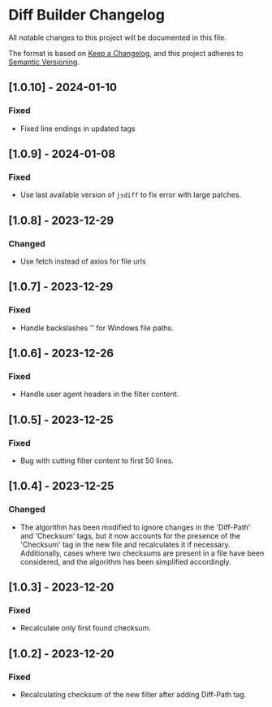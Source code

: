# Diff Builder Changelog

All notable changes to this project will be documented in this file.

The format is based on [Keep a Changelog](https://keepachangelog.com/en/1.0.0/),
and this project adheres to [Semantic Versioning](https://semver.org/spec/v2.0.0.html).

## [1.0.10] - 2024-01-10

### Fixed
- Fixed line endings in updated tags


## [1.0.9] - 2024-01-08

### Fixed
- Use last available version of `jsdiff` to fix error with large patches.


## [1.0.8] - 2023-12-29

### Changed
- Use fetch instead of axios for file urls


## [1.0.7] - 2023-12-29

### Fixed
- Handle backslashes '\' for Windows file paths.


## [1.0.6] - 2023-12-26

### Fixed
- Handle user agent headers in the filter content.


## [1.0.5] - 2023-12-25

### Fixed
- Bug with cutting filter content to first 50 lines.


## [1.0.4] - 2023-12-25

### Changed
- The algorithm has been modified to ignore changes in the 'Diff-Path' and
  'Checksum' tags, but it now accounts for the presence of the 'Checksum' tag
  in the new file and recalculates it if necessary. Additionally, cases where
  two checksums are present in a file have been considered, and the algorithm
  has been simplified accordingly.


## [1.0.3] - 2023-12-20

### Fixed
- Recalculate only first found checksum.


## [1.0.2] - 2023-12-20

### Fixed
- Recalculating checksum of the new filter after adding Diff-Path tag.
